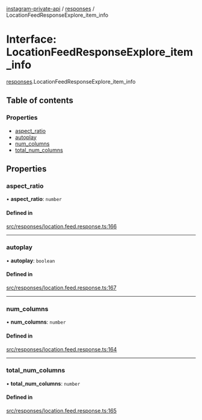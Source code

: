 [instagram-private-api](../../README.md) / [responses](../../modules/responses.md) / LocationFeedResponseExplore_item_info

# Interface: LocationFeedResponseExplore\_item\_info

[responses](../../modules/responses.md).LocationFeedResponseExplore_item_info

## Table of contents

### Properties

- [aspect\_ratio](LocationFeedResponseExplore_item_info.md#aspect_ratio)
- [autoplay](LocationFeedResponseExplore_item_info.md#autoplay)
- [num\_columns](LocationFeedResponseExplore_item_info.md#num_columns)
- [total\_num\_columns](LocationFeedResponseExplore_item_info.md#total_num_columns)

## Properties

### aspect\_ratio

• **aspect\_ratio**: `number`

#### Defined in

[src/responses/location.feed.response.ts:166](https://github.com/Nerixyz/instagram-private-api/blob/b3351b9/src/responses/location.feed.response.ts#L166)

___

### autoplay

• **autoplay**: `boolean`

#### Defined in

[src/responses/location.feed.response.ts:167](https://github.com/Nerixyz/instagram-private-api/blob/b3351b9/src/responses/location.feed.response.ts#L167)

___

### num\_columns

• **num\_columns**: `number`

#### Defined in

[src/responses/location.feed.response.ts:164](https://github.com/Nerixyz/instagram-private-api/blob/b3351b9/src/responses/location.feed.response.ts#L164)

___

### total\_num\_columns

• **total\_num\_columns**: `number`

#### Defined in

[src/responses/location.feed.response.ts:165](https://github.com/Nerixyz/instagram-private-api/blob/b3351b9/src/responses/location.feed.response.ts#L165)
